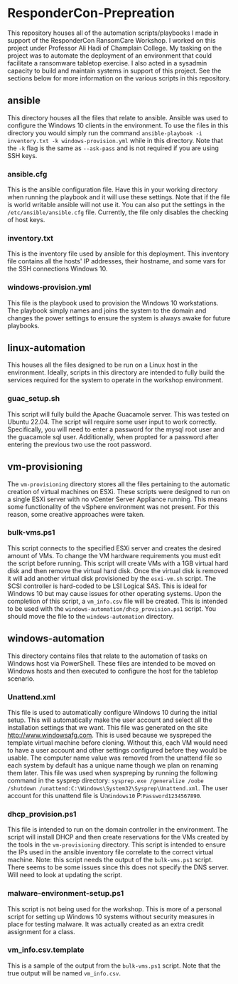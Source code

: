 # ResponderCon-Prepreation
This repository houses all of the automation scripts/playbooks I made in support of the ResponderCon RansomCare Workshop. I worked on this project under Professor Ali Hadi of Champlain College. My tasking on the project was to automate the deployment of an environment that could facilitate a ransomware tabletop exercise. I also acted in a sysadmin capacity to build and maintain systems in support of this project. See the sections below for more information on the various scripts in this repository.

## ansible
This directory houses all the files that relate to ansible. Ansible was used to configure the Windows 10 clients in the environment. To use the files in this directory you would simply run the command `ansible-playbook -i inventory.txt -k windows-provision.yml` while in this directory. Note that the `-k` flag is the same as `--ask-pass` and is not required if you are using SSH keys. 
### ansible.cfg
This is the ansible configuration file. Have this in your working directory when running the playbook and it will use these settings. Note that if the file is world writable ansible will not use it. You can also put the settings in the `/etc/ansible/ansible.cfg` file. Currently, the file only disables the checking of host keys. 
### inventory.txt
This is the inventory file used by ansible for this deployment. This inventory file contains all the hosts' IP addresses, their hostname, and some vars for the SSH connections Windows 10. 
### windows-provision.yml
This file is the playbook used to provision the Windows 10 workstations. The playbook simply names and joins the system to the domain and changes the power settings to ensure the system is always awake for future playbooks. 

## linux-automation
This houses all the files designed to be run on a Linux host in the environment. Ideally, scripts in this directory are intended to fully build the services required for the system to operate in the workshop environment.
### guac_setup.sh
This script will fully build the Apache Guacamole server. This was tested on Ubuntu 22.04. The script will require some user input to work correctly. Specifically, you will need to enter a password for the mysql root user and the guacamole sql user. Additionally, when propted for a password after entering the previous two use the root password.

## vm-provisioning
The `vm-provisioning` directory stores all the files pertaining to the automatic creation of virtual machines on ESXi. These scripts were designed to run on a single ESXi server with no vCenter Server Appliance running. This means some functionality of the vSphere environment was not present. For this reason, some creative approaches were taken. 
### bulk-vms.ps1
This script connects to the specified ESXi server and creates the desired amount of VMs. To change the VM hardware requirements you must edit the script before running. This script will create VMs with a 1GB virtual hard disk and then remove the virtual hard disk. Once the virtual disk is removed it will add another virtual disk provisioned by the `esxi-vm.sh` script. The SCSI controller is hard-coded to be LSI Logical SAS. This is ideal for Windows 10 but may cause issues for other operating systems. Upon the completion of this script, a `vm_info.csv` file will be created. This is intended to be used with the `windows-automation/dhcp_provision.ps1` script. You should move the file to the `windows-automation` directory. 

## windows-automation
This directory contains files that relate to the automation of tasks on Windows host via PowerShell. These files are intended to be moved on Windows hosts and then executed to configure the host for the tabletop scenario. 
### Unattend.xml
This file is used to automatically configure Windows 10 during the initial setup. This will automatically make the user account and select all the installation settings that we want. This file was generated on the site http://www.windowsafg.com. This is used because we syspreped the template virtual machine before cloning. Without this, each VM would need to have a user account and other settings configured before they would be usable. The computer name value was removed from the unattend file so each system by default has a unique name though we plan on renaming them later. This file was used when syspreping by running the following command in the sysprep directory: `sysprep.exe /generalize /oobe /shutdown /unattend:C:\Windows\System32\Sysprep\Unattend.xml`. The user account for this unattend file is U:`Windows10` P:`Password1234567890`.
### dhcp_provision.ps1
This file is intended to run on the domain controller in the environment. The script will install DHCP and then create reservations for the VMs created by the tools in the `vm-provisioning` directory. This script is intended to ensure the IPs used in the ansible inventory file correlate to the correct virtual machine. Note: this script needs the output of the `bulk-vms.ps1` script. There seems to be some issues since this does not specify the DNS server. Will need to look at updating the script.
### malware-environment-setup.ps1
This script is not being used for the workshop. This is more of a personal script for setting up Windows 10 systems without security measures in place for testing malware. It was actually created as an extra credit assignment for a class. 
### vm_info.csv.template
This is a sample of the output from the `bulk-vms.ps1` script. Note that the true output will be named `vm_info.csv`. 

